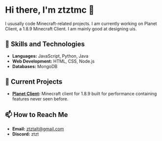 # Hi there, I'm ztztmc 👋

I ususally code Minecraft-related projects. I am currently working on Planet Client, a 1.8.9 Minecraft Client. I am mainly good at designing uis. 

## 🚀 Skills and Technologies

- **Languages:** JavaScript, Python, Java
- **Web Development:** HTML, CSS, Node.js
- **Databases:** MongoDB

## 📂 Current Projects

- **[Planet Client](planetclient.github.io):** Minecraft client for 1.8.9 built for performance containing features never seen before.

## 📫 How to Reach Me

- **Email:** ztztalt@gmail.com
- **Discord:** ztzt
